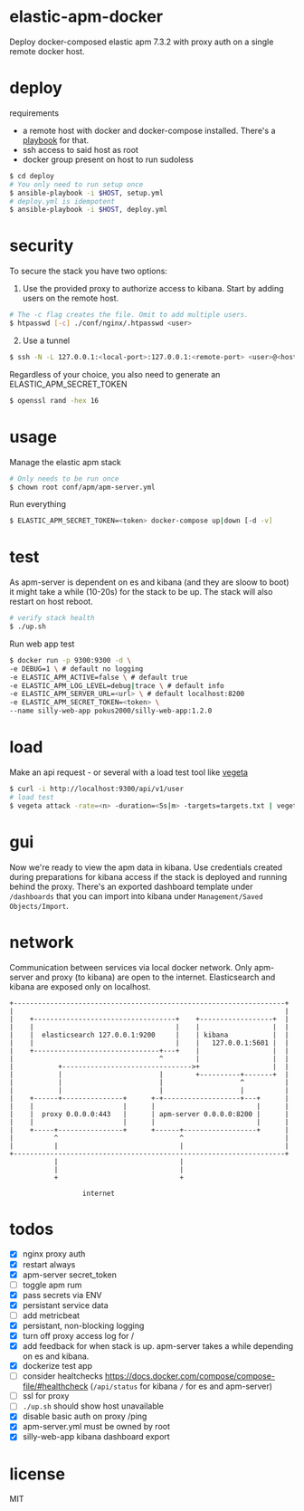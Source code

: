 # elastic-apm-docker
Deploy docker-composed elastic apm 7.3.2 with proxy auth on a single remote docker host.

# deploy
requirements
- a remote host with docker and docker-compose installed. There's a [playbook](https://github.com/karlpokus/ansible-docker) for that.
- ssh access to said host as root
- docker group present on host to run sudoless

```bash
$ cd deploy
# You only need to run setup once
$ ansible-playbook -i $HOST, setup.yml
# deploy.yml is idempotent
$ ansible-playbook -i $HOST, deploy.yml
```

# security
To secure the stack you have two options:
1. Use the provided proxy to authorize access to kibana. Start by adding users on the remote host.
```bash
# The -c flag creates the file. Omit to add multiple users.
$ htpasswd [-c] ./conf/nginx/.htpasswd <user>
```
2. Use a tunnel
```bash
$ ssh -N -L 127.0.0.1:<local-port>:127.0.0.1:<remote-port> <user>@<host>
```

Regardless of your choice, you also need to generate an ELASTIC_APM_SECRET_TOKEN

```bash
$ openssl rand -hex 16
```

# usage
Manage the elastic apm stack

```bash
# Only needs to be run once
$ chown root conf/apm/apm-server.yml
```
Run everything
```bash
$ ELASTIC_APM_SECRET_TOKEN=<token> docker-compose up|down [-d -v]
```

# test
As apm-server is dependent on es and kibana (and they are sloow to boot) it might take a while (10-20s) for the stack to be up. The stack will also restart on host reboot.

```bash
# verify stack health
$ ./up.sh
```

Run web app test
```bash
$ docker run -p 9300:9300 -d \
-e DEBUG=1 \ # default no logging
-e ELASTIC_APM_ACTIVE=false \ # default true
-e ELASTIC_APM_LOG_LEVEL=debug|trace \ # default info
-e ELASTIC_APM_SERVER_URL=<url> \ # default localhost:8200
-e ELASTIC_APM_SECRET_TOKEN=<token> \
--name silly-web-app pokus2000/silly-web-app:1.2.0
```

# load
Make an api request - or several with a load test tool like [vegeta](https://github.com/tsenart/vegeta)
```bash
$ curl -i http://localhost:9300/api/v1/user
# load test
$ vegeta attack -rate=<n> -duration=<5s|m> -targets=targets.txt | vegeta report
```

# gui
Now we're ready to view the apm data in kibana. Use credentials created during preparations for kibana access if the stack is deployed and running behind the proxy. There's an exported dashboard template under `/dashboards` that you can import into kibana under `Management/Saved Objects/Import`.

# network
Communication between services via local docker network. Only apm-server and proxy (to kibana) are open to the internet. Elasticsearch and kibana are exposed only on localhost.

```
+-------------------------------------------------------------------+
|                                                                   |
|    +-----------------------------------+    +------------------+  |
|    |                                   |    |                  |  |
|    |  elasticsearch 127.0.0.1:9200     |    | kibana           |  |
|    |                                   |    |   127.0.0.1:5601 |  |
|    +-------------------------------+---+    |                  |  |
|                                    ^        |                  |  |
|           +-------------------------------->+                  |  |
|           |                        |        +----------+-------+  |
|           |                        |                   ^          |
|           |                        |                   |          |
|    +------+---------------+      +-+-------------------+---+      |
|    |                      |      |                         |      |
|    |  proxy 0.0.0.0:443   |      | apm-server 0.0.0.0:8200 |      |
|    |                      |      |                         |      |
|    +-----+----------------+      +------+------------------+      |
|          ^                              ^                         |
|          |                              |                         |
+-------------------------------------------------------------------+
           |                              |
           |                              |
           +                              +

                  internet

```

# todos
- [x] nginx proxy auth
- [x] restart always
- [x] apm-server secret_token
- [ ] toggle apm rum
- [x] pass secrets via ENV
- [x] persistant service data
- [ ] add metricbeat
- [x] persistant, non-blocking logging
- [x] turn off proxy access log for /
- [x] add feedback for when stack is up. apm-server takes a while depending on es and kibana.
- [x] dockerize test app
- [ ] consider healtchecks https://docs.docker.com/compose/compose-file/#healthcheck (`/api/status` for kibana `/` for es and apm-server)
- [ ] ssl for proxy
- [ ] `./up.sh` should show host unavailable
- [x] disable basic auth on proxy /ping
- [x] apm-server.yml must be owned by root
- [x] silly-web-app kibana dashboard export

# license
MIT
